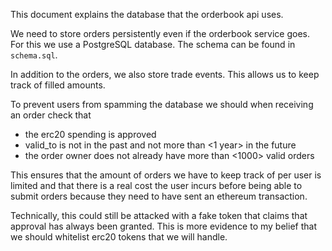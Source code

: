 This document explains the database that the orderbook api uses.

We need to store orders persistently even if the orderbook service goes. For this we use a PostgreSQL database. The schema can be found in `schema.sql`.

In addition to the orders, we also store trade events. This allows us to keep track of filled amounts.

To prevent users from spamming the database we should when receiving an order check that
* the erc20 spending is approved
* valid_to is not in the past and not more than <1 year> in the future
* the order owner does not already have more than <1000> valid orders

This ensures that the amount of orders we have to keep track of per user is limited and that there is a real cost the user incurs before being able to submit orders because they need to have sent an ethereum transaction.

Technically, this could still be attacked with a fake token that claims that approval has always been granted. This is more evidence to my belief that we should whitelist erc20 tokens that we will handle.
